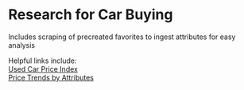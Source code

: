 # Research for Car Buying

Includes scraping of precreated favorites to ingest attributes for easy analysis

Helpful links include:<br>
[Used Car Price Index](https://publish.manheim.com/en/services/consulting/used-vehicle-value-index.html)<br>
[Price Trends by Attributes](https://www.cargurus.com/Cars/price-trends/)

